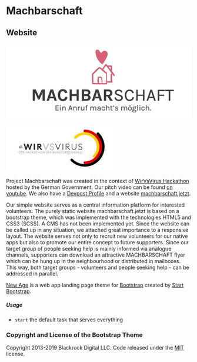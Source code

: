 # Machbarschaft 
## Website

![Machbarschaft Logo](logo.jpeg)

![WirVsVirus Hackathon Logo](wirvsvirus_logo.jpg)

Project Machbarschaft was created in the context of [WirVsVirus Hackathon](https://wirvsvirushackathon.org/) hosted by the German Government. Our pitch video can be found [on youtube](https://www.youtube.com/watch?v=8YJ0I0dMmWg). We also have a [Devpost Profile](https://devpost.com/software/einanrufhilft) and a website [machbarschaft.jetzt](https://machbarschaft.jetzt/).


Our simple website serves as a central information platform for interested volunteers. The purely static website machbarschaft.jetzt is based on a bootstrap theme, which was implemented with the technologies HTML5 and CSS3 (SCSS). A CMS has not been implemented yet. Since the website can be called up in any situation, we attached great importance to a responsive layout. The website serves not only to recruit new volunteers for our native apps but also to promote our entire concept to future supporters. Since our target group of people seeking help is mainly informed via analogue channels, supporters can download an attractive MACHBARSCHAFT flyer which can be hung up in the neighbourhood or distributed in mailboxes. This way, both target groups - volunteers and people seeking help - can be addressed in parallel.


[New Age](http://startbootstrap.com/template-overviews/new-age/) is a web app landing page theme for [Bootstrap](http://getbootstrap.com/) created by [Start Bootstrap](http://startbootstrap.com/).


##### Usage
- `start` the default task that serves everything

### Copyright and License of the Bootstrap Theme

Copyright 2013-2019 Blackrock Digital LLC. Code released under the [MIT](https://github.com/BlackrockDigital/startbootstrap-new-age/blob/gh-pages/LICENSE) license.

